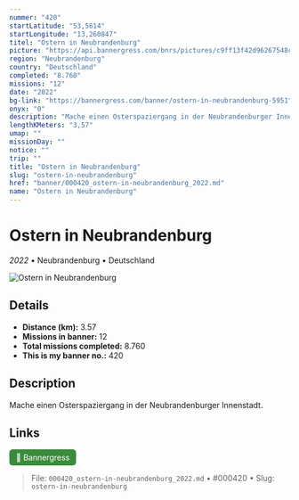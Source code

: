 ```yaml
---
nummer: "420"
startLatitude: "53,5614"
startLongitude: "13,260847"
titel: "Ostern in Neubrandenburg"
picture: "https://api.bannergress.com/bnrs/pictures/c9ff13f42d96267548ce87bf7f4b0d2b"
region: "Neubrandenburg"
country: "Deutschland"
completed: "8.760"
missions: "12"
date: "2022"
bg-link: "https://bannergress.com/banner/ostern-in-neubrandenburg-5951"
onyx: "0"
description: "Mache einen Osterspaziergang in der Neubrandenburger Innenstadt."
lengthKMeters: "3,57"
umap: ""
missionDay: ""
notice: ""
trip: ""
title: "Ostern in Neubrandenburg"
slug: "ostern-in-neubrandenburg"
href: "banner/000420_ostern-in-neubrandenburg_2022.md"
name: "Ostern in Neubrandenburg"
---
```

# Ostern in Neubrandenburg

*2022* • Neubrandenburg • Deutschland

![Ostern in Neubrandenburg](https://api.bannergress.com/bnrs/pictures/c9ff13f42d96267548ce87bf7f4b0d2b)



## Details
- **Distance (km):** 3.57
- **Missions in banner:** 12
- **Total missions completed:** 8.760
- **This is my banner no.:** 420



## Description
Mache einen Osterspaziergang in der Neubrandenburger Innenstadt.



## Links
<a href="https://bannergress.com/banner/ostern-in-neubrandenburg-5951" target="_blank" style="display:inline-block;margin-right:8px;padding:6px 12px;background:#3c8b3c;color:#fff;text-decoration:none;border-radius:6px;">🔗 Bannergress</a>



> File: `000420_ostern-in-neubrandenburg_2022.md`
> • #000420
> • Slug: `ostern-in-neubrandenburg`
